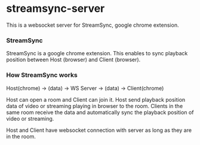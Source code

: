 # streamsync-server

This is a websocket server for StreamSync, google chrome extension.

### StreamSync

StreamSync is a google chrome extension.
This enables to sync playback position between Host (browser) and Client (browser).

### How StreamSync works

Host(chrome) -> (data) -> WS Server -> (data) -> Client(chrome)

Host can open a room and Client can join it.
Host send playback position data of video or streaming playing in browser to the room.
Clients in the same room receive the data and automatically sync the playback position of video or streaming. 

Host and Client have websocket connection with server as long as they are in the room.

